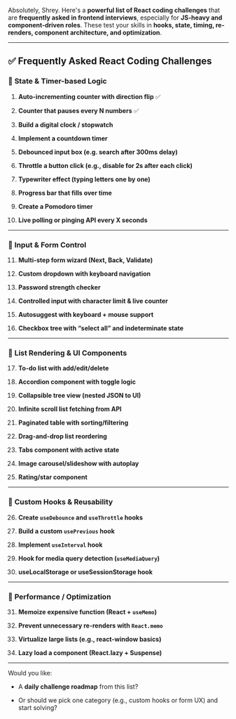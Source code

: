 Absolutely, Shrey. Here's a **powerful list of React coding challenges** that are **frequently asked in frontend interviews**, especially for **JS-heavy and component-driven roles**. These test your skills in **hooks, state, timing, re-renders, component architecture, and optimization**.

---

## ✅ **Frequently Asked React Coding Challenges**

### 🔹 **State & Timer-based Logic**

1. **Auto-incrementing counter with direction flip** ✅
    
2. **Counter that pauses every N numbers** ✅
    
3. **Build a digital clock / stopwatch**
    
4. **Implement a countdown timer**
    
5. **Debounced input box (e.g. search after 300ms delay)**
    
6. **Throttle a button click (e.g., disable for 2s after each click)**
    
7. **Typewriter effect (typing letters one by one)**
    
8. **Progress bar that fills over time**
    
9. **Create a Pomodoro timer**
    
10. **Live polling or pinging API every X seconds**
    

---

### 🔹 **Input & Form Control**

11. **Multi-step form wizard (Next, Back, Validate)**
    
12. **Custom dropdown with keyboard navigation**
    
13. **Password strength checker**
    
14. **Controlled input with character limit & live counter**
    
15. **Autosuggest with keyboard + mouse support**
    
16. **Checkbox tree with “select all” and indeterminate state**
    

---

### 🔹 **List Rendering & UI Components**

17. **To-do list with add/edit/delete**
    
18. **Accordion component with toggle logic**
    
19. **Collapsible tree view (nested JSON to UI)**
    
20. **Infinite scroll list fetching from API**
    
21. **Paginated table with sorting/filtering**
    
22. **Drag-and-drop list reordering**
    
23. **Tabs component with active state**
    
24. **Image carousel/slideshow with autoplay**
    
25. **Rating/star component**
    

---

### 🔹 **Custom Hooks & Reusability**

26. **Create `useDebounce` and `useThrottle` hooks**
    
27. **Build a custom `usePrevious` hook**
    
28. **Implement `useInterval` hook**
    
29. **Hook for media query detection (`useMediaQuery`)**
    
30. **useLocalStorage or useSessionStorage hook**
    

---

### 🔹 **Performance / Optimization**

31. **Memoize expensive function (React + `useMemo`)**
    
32. **Prevent unnecessary re-renders with `React.memo`**
    
33. **Virtualize large lists (e.g., react-window basics)**
    
34. **Lazy load a component (React.lazy + Suspense)**
    

---

Would you like:

- A **daily challenge roadmap** from this list?
    
- Or should we pick one category (e.g., custom hooks or form UX) and start solving?